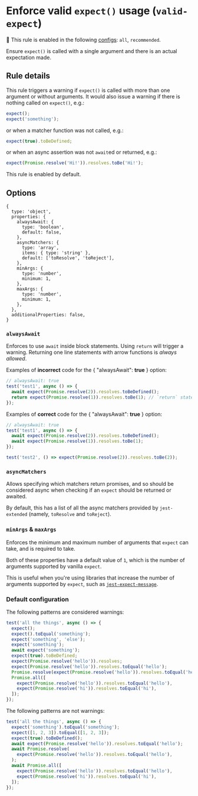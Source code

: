 # Enforce valid `expect()` usage (`valid-expect`)

<!-- begin rules notice -- generated by `yarn tools:regenerate-docs` -->

<!-- prettier-ignore -->
💼 This rule is enabled in the following [configs](https://github.com/jest-community/eslint-plugin-jest#shareable-configurations): `all`, `recommended`.

<!-- end rules notice -->

Ensure `expect()` is called with a single argument and there is an actual
expectation made.

## Rule details

This rule triggers a warning if `expect()` is called with more than one argument
or without arguments. It would also issue a warning if there is nothing called
on `expect()`, e.g.:

```js
expect();
expect('something');
```

or when a matcher function was not called, e.g.:

```js
expect(true).toBeDefined;
```

or when an async assertion was not `await`ed or returned, e.g.:

```js
expect(Promise.resolve('Hi!')).resolves.toBe('Hi!');
```

This rule is enabled by default.

## Options

```json5
{
  type: 'object',
  properties: {
    alwaysAwait: {
      type: 'boolean',
      default: false,
    },
    asyncMatchers: {
      type: 'array',
      items: { type: 'string' },
      default: ['toResolve', 'toReject'],
    },
    minArgs: {
      type: 'number',
      minimum: 1,
    },
    maxArgs: {
      type: 'number',
      minimum: 1,
    },
  },
  additionalProperties: false,
}
```

### `alwaysAwait`

Enforces to use `await` inside block statements. Using `return` will trigger a
warning. Returning one line statements with arrow functions is _always allowed_.

Examples of **incorrect** code for the { "alwaysAwait": **true** } option:

```js
// alwaysAwait: true
test('test1', async () => {
  await expect(Promise.resolve(2)).resolves.toBeDefined();
  return expect(Promise.resolve(1)).resolves.toBe(1); // `return` statement will trigger a warning
});
```

Examples of **correct** code for the { "alwaysAwait": **true** } option:

```js
// alwaysAwait: true
test('test1', async () => {
  await expect(Promise.resolve(2)).resolves.toBeDefined();
  await expect(Promise.resolve(1)).resolves.toBe(1);
});

test('test2', () => expect(Promise.resolve(2)).resolves.toBe(2));
```

### `asyncMatchers`

Allows specifying which matchers return promises, and so should be considered
async when checking if an `expect` should be returned or awaited.

By default, this has a list of all the async matchers provided by
`jest-extended` (namely, `toResolve` and `toReject`).

### `minArgs` & `maxArgs`

Enforces the minimum and maximum number of arguments that `expect` can take, and
is required to take.

Both of these properties have a default value of `1`, which is the number of
arguments supported by vanilla `expect`.

This is useful when you're using libraries that increase the number of arguments
supported by `expect`, such as
[`jest-expect-message`](https://www.npmjs.com/package/jest-expect-message).

### Default configuration

The following patterns are considered warnings:

```js
test('all the things', async () => {
  expect();
  expect().toEqual('something');
  expect('something', 'else');
  expect('something');
  await expect('something');
  expect(true).toBeDefined;
  expect(Promise.resolve('hello')).resolves;
  expect(Promise.resolve('hello')).resolves.toEqual('hello');
  Promise.resolve(expect(Promise.resolve('hello')).resolves.toEqual('hello'));
  Promise.all([
    expect(Promise.resolve('hello')).resolves.toEqual('hello'),
    expect(Promise.resolve('hi')).resolves.toEqual('hi'),
  ]);
});
```

The following patterns are not warnings:

```js
test('all the things', async () => {
  expect('something').toEqual('something');
  expect([1, 2, 3]).toEqual([1, 2, 3]);
  expect(true).toBeDefined();
  await expect(Promise.resolve('hello')).resolves.toEqual('hello');
  await Promise.resolve(
    expect(Promise.resolve('hello')).resolves.toEqual('hello'),
  );
  await Promise.all([
    expect(Promise.resolve('hello')).resolves.toEqual('hello'),
    expect(Promise.resolve('hi')).resolves.toEqual('hi'),
  ]);
});
```
